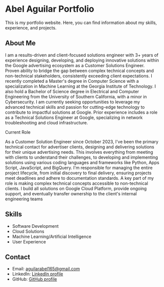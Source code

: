 #  Abel Aguilar Portfolio

This is my portfolio website. Here, you can find information about my skills, experience, and projects.

##  About Me

I am a results-driven and client-focused solutions engineer with 3+ years of experience designing, developing, and deploying innovative solutions within the Google advertising ecosystem as a Customer Solutions Engineer. Proven ability to bridge the gap between complex technical concepts and non-technical stakeholders, consistently exceeding client expectations. I recently completed a Master's degree in Computer Science with a specialization in Machine Learning at the Georgia Institute of Technology. I also hold a Bachelor of Science degree in Electrical and Computer Engineering from the University of Southern California, with a minor in Cybersecurity. I am currently seeking opportunities to leverage my advanced technical skills and passion for cutting-edge technology to contribute to impactful solutions at Google. Prior experience includes a role as a Technical Solutions Engineer at Google, specializing in network troubleshooting and cloud infrastructure.

Current Role

As a Customer Solution Engineer since October 2023, I've been the primary technical contact for advertiser clients, designing and delivering solutions for their unique advertising needs. This involves everything from meeting with clients to understand their challenges, to developing and implementing solutions using various coding languages and frameworks like Python, Apps Script, JavaScript, and BigQuery. I'm responsible for managing the entire project lifecycle, from initial discovery to final delivery, ensuring projects meet deadlines and adhere to documentation standards. A key part of my role is making complex technical concepts accessible to non-technical clients. I build all solutions on Google Cloud Platform, provide ongoing support, and eventually transfer ownership to the client's internal engineering teams

##  Skills

* Software Development
* Cloud Solutions
* Machine Learning/Artificial Intelligence
* User Experience

##  Contact

* Email: aguilarabel165@gmail.com
* LinkedIn: [LinkedIn profile](https://www.linkedin.com/in/aaaguila/)
* GitHub: [GitHub profile](https://github.com/abelaa1)
